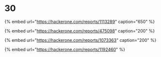 # 30

{% embed url="https://hackerone.com/reports/1113289" caption="650" %}

{% embed url="https://hackerone.com/reports/475098" caption="200" %}

{% embed url="https://hackerone.com/reports/1073363" caption="200" %}

{% embed url="https://hackerone.com/reports/1192460" %}



